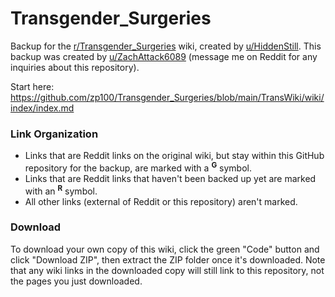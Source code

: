 # Transgender_Surgeries

Backup for the [r/Transgender_Surgeries](https://www.reddit.com/r/Transgender_Surgeries) wiki, created by [u/HiddenStill](https://www.reddit.com/user/HiddenStill). This backup was created by [u/ZachAttack6089](https://www.reddit.com/user/ZachAttack6089/) (message me on Reddit for any inquiries about this repository).

Start here: https://github.com/zp100/Transgender_Surgeries/blob/main/TransWiki/wiki/index/index.md

### Link Organization

- Links that are Reddit links on the original wiki, but stay within this GitHub repository for the backup, are marked with a **<sup>G</sup>** symbol.
- Links that are Reddit links that haven't been backed up yet are marked with an **<sup>R</sup>** symbol.
- All other links (external of Reddit or this repository) aren't marked.

### Download

To download your own copy of this wiki, click the green "Code" button and click "Download ZIP", then extract the ZIP folder once it's downloaded. Note that any wiki links in the downloaded copy will still link to this repository, not the pages you just downloaded.
